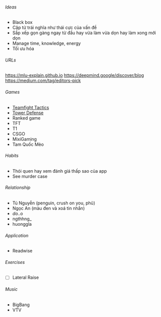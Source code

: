 ###### Ideas

- Black box
- Cặp từ trái nghĩa như thái cực của vấn đề
- Sắp xếp gọn gàng ngay từ đầu hay vừa làm vừa dọn hay làm xong mới dọn
- Manage time, knowledge, energy
- Tối ưu hóa

###### URLs

https://mlu-explain.github.io
https://deepmind.google/discover/blog
https://medium.com/tag/editors-pick

###### Games

- [Teamfight Tactics](https://teamfighttactics.leagueoflegends.com)
- [Tower Defense](https://qqgame.qq.com/webappframe/?appid=10094)
- Ranked game
- TFT
- T1
- CSGO
- MixiGaming
- Tam Quốc Mèo

###### Habits

- Thói quen hay xem đánh giá thấp sao của app
- See murder case

###### Relationship

- Tú Nguyễn (penguin, crush on you, phũ)
- Ngọc An (màu đen và xoá tin nhắn)
- _do._.o
- ngthhng_
- huonggla

###### Application

- Readwise

###### Exercises

- [ ] Lateral Raise

###### Music

- BigBang
- VTV